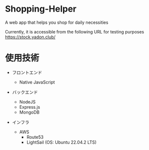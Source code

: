 # Shopping-Helper
A web app that helps you shop for daily necessities

Currently, it is accessible from the following URL for testing purposes
https://stock.yadon.club/


# 使用技術
- フロントエンド
  - Native JavaScript
- バックエンド
  - NodeJS
  - Express.js
  - MongoDB
 
 - インフラ
   - AWS
     - Route53
     - LightSail (OS: Ubuntu 22.04.2 LTS)
